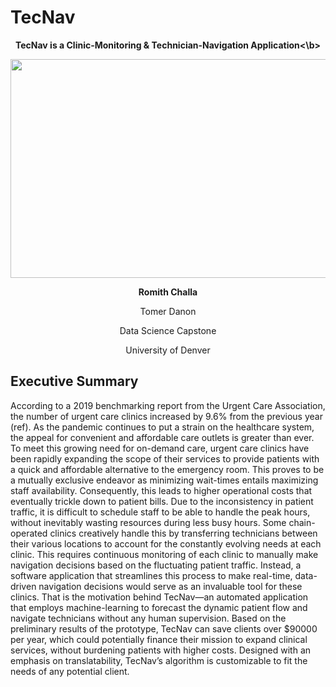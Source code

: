 # TecNav
<p align="center">
<b>TecNav is a Clinic-Monitoring & Technician-Navigation Application<\b>
</p>
<p align="center">
  <img 
    width="550"
    height="350"
    src="https://user-images.githubusercontent.com/79323360/170838284-edba9418-8f2b-4ca1-a880-db3651fbe247.png"
  >
</p>
<p align="center">
Romith Challa</b>
<p align="center">
Tomer Danon</b>
<p align="center">
Data Science Capstone</b>
<p align="center">
University of Denver</b>
</p>

## Executive Summary
According to a 2019 benchmarking report from the Urgent Care Association, the number of urgent care clinics increased by 9.6% from the previous year (ref). As the pandemic continues to put a strain on the healthcare system, the appeal for convenient and affordable care outlets is greater than ever. To meet this growing need for on-demand care, urgent care clinics have been rapidly expanding the scope of their services to provide patients with a quick and affordable alternative to the emergency room. This proves to be a mutually exclusive endeavor as minimizing wait-times entails maximizing staff availability. Consequently, this leads to higher operational costs that eventually trickle down to patient bills. Due to the inconsistency in patient traffic, it is difficult to schedule staff to be able to handle the peak hours, without inevitably wasting resources during less busy hours. Some chain-operated clinics creatively handle this by transferring technicians between their various locations to account for the constantly evolving needs at each clinic. This requires continuous monitoring of each clinic to manually make navigation decisions based on the fluctuating patient traffic. Instead, a software application that streamlines this process to make real-time, data-driven navigation decisions would serve as an invaluable tool for these clinics. That is the motivation behind TecNav—an automated application that employs machine-learning to forecast the dynamic patient flow and navigate technicians without any human supervision. Based on the preliminary results of the prototype, TecNav can save clients over $90000 per year, which could potentially finance their mission to expand clinical services, without burdening patients with higher costs. Designed with an emphasis on translatability, TecNav’s algorithm is customizable to fit the needs of any potential client.

